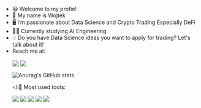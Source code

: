 
- 😃 Welcome to my profie! 
- 👋 My name is Wojtek
- 🖥️ I’m passionate about Data Science and Crypto Trading Especially DeFi
- 👨‍🎓 Currently studying AI Engineering
- 💡 Do you have Data Science ideas you want to apply for trading? Let's talk about it!
- Reach me at:
<ul>
  <li style= "display:inline-block;">
<a href="https://www.linkedin.com/in/wojciechgradzinski/" target = 'blank'><img align = "center" src="https://img.shields.io/badge/LinkedIn-0077B5?style=for-the-badge&logo=linkedin&logoColor=white"/></a></li> 
  <li style= "display:inline-block;">
<a href="https://twitter.com/WojcieszekGra/" target = 'blank'><img align = "center" src="https://img.shields.io/badge/Twitter-1DA1F2?style=for-the-badge&logo=twitter&logoColor=white"/></a></li>


  

![Anurag's GitHub stats](https://github-readme-stats.vercel.app/api?username=wojtekgradzinski&show_icons=true&theme=radical)

<li🧰 Most used tools:
<div>
<img src="https://img.shields.io/badge/Numpy-777BB4?style=for-the-badge&logo=numpy&logoColor=white" />    <img src="https://img.shields.io/badge/Pandas-2C2D72?style=for-the-badge&logo=pandas&logoColor=white" /> <img src="https://img.shields.io/badge/Streamlit-FF4B4B?style=for-the-badge&logo=Streamlit&logoColor=white" /> <img src="https://img.shields.io/badge/Python-3776AB?style=for-the-badge&logo=python&logoColor=white" /> <img src="https://img.shields.io/badge/Git-F05032?style=for-the-badge&logo=git&logoColor=white" />
</div>
</div>
</li> 
 </ul>  


